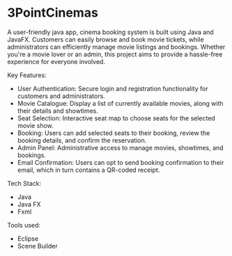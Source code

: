 # 3PointCinemas

A user-friendly java app, cinema booking system is built using Java and JavaFX. Customers can easily browse and book movie tickets, while administrators can efficiently manage movie listings and bookings. Whether you're a movie lover or an admin, this project aims to provide a hassle-free experience for everyone involved.

Key Features:

- User Authentication: Secure login and registration functionality for customers and administrators.
- Movie Catalogue: Display a list of currently available movies, along with their details and showtimes.
- Seat Selection: Interactive seat map to choose seats for the selected movie show.
- Booking: Users can add selected seats to their booking, review the booking details, and confirm the reservation.
- Admin Panel: Administrative access to manage movies, showtimes, and bookings.
- Email Confirmation: Users can opt to send booking confirmation to their email, which in turn contains a QR-coded receipt.

Tech Stack:

- Java
- Java FX 
- Fxml

Tools used: 

- Eclipse
- Scene Builder
